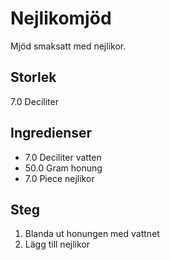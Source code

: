 # Nejlikomjöd
Mjöd smaksatt med nejlikor.

## Storlek
7.0 Deciliter 

## Ingredienser
- 7.0 Deciliter vatten
- 50.0 Gram honung
- 7.0 Piece nejlikor

## Steg
1. Blanda ut honungen med vattnet
2. Lägg till nejlikor
